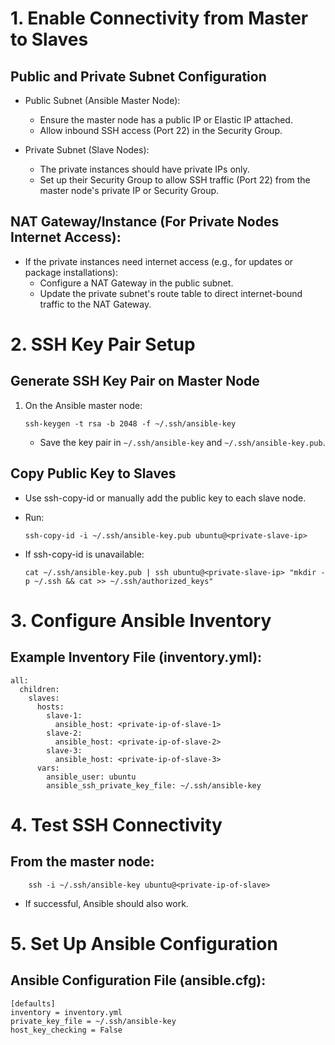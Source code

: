 # 1. Enable Connectivity from Master to Slaves
## Public and Private Subnet Configuration
  - Public Subnet (Ansible Master Node):

      - Ensure the master node has a public IP or Elastic IP attached.
      - Allow inbound SSH access (Port 22) in the Security Group.
  - Private Subnet (Slave Nodes):
      - The private instances should have private IPs only.
      - Set up their Security Group to allow SSH traffic (Port 22) from the master node's private IP or Security Group.
   
## NAT Gateway/Instance (For Private Nodes Internet Access):
   - If the private instances need internet access (e.g., for updates or package installations):
       - Configure a NAT Gateway in the public subnet.
       - Update the private subnet's route table to direct internet-bound traffic to the NAT Gateway.
# 2. SSH Key Pair Setup
## Generate SSH Key Pair on Master Node
 1. On the Ansible master node:

        ssh-keygen -t rsa -b 2048 -f ~/.ssh/ansible-key
    - Save the key pair in `~/.ssh/ansible-key` and `~/.ssh/ansible-key.pub`.
## Copy Public Key to Slaves
  - Use ssh-copy-id or manually add the public key to each slave node.
  - Run:

        ssh-copy-id -i ~/.ssh/ansible-key.pub ubuntu@<private-slave-ip>
   - If ssh-copy-id is unavailable:

         cat ~/.ssh/ansible-key.pub | ssh ubuntu@<private-slave-ip> "mkdir -p ~/.ssh && cat >> ~/.ssh/authorized_keys"
# 3. Configure Ansible Inventory

## Example Inventory File (inventory.yml):
```
all:
  children:
    slaves:
      hosts:
        slave-1:
          ansible_host: <private-ip-of-slave-1>
        slave-2:
          ansible_host: <private-ip-of-slave-2>
        slave-3:
          ansible_host: <private-ip-of-slave-3>
      vars:
        ansible_user: ubuntu
        ansible_ssh_private_key_file: ~/.ssh/ansible-key

```
#   4. Test SSH Connectivity

## From the master node:
        ssh -i ~/.ssh/ansible-key ubuntu@<private-ip-of-slave>

  - If successful, Ansible should also work.

# 5. Set Up Ansible Configuration
## Ansible Configuration File (ansible.cfg):

```
[defaults]
inventory = inventory.yml
private_key_file = ~/.ssh/ansible-key
host_key_checking = False

```
